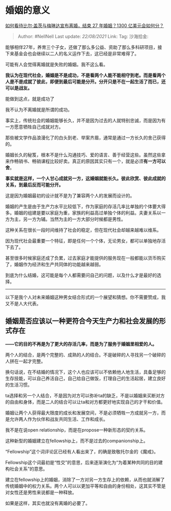 # 婚姻的意义

[如何看待比尔·盖茨与梅琳达宣布离婚，结束 27 年婚姻？1300 亿美元会如何分？](https://www.zhihu.com/question/457737040/answer/1867804357)

> Author: #NellNell
> Last update: *22/08/2021*
> Link:
> Tag:
> 沙海拾金:

能够相伴27年，养育三个子女，还做了那么多公益、资助了那么多科研项目，接下来基金会也会继续以二人的名义运作下去，这已经是非常难得了。

可能有人会觉得离婚就是失败的婚姻。我不这么看。

**我认为在现代社会，婚姻是不是成功，不是看两个人能不能相守到老。而是看两个人是不是成就了彼此，即便到最后可能是分开。分开只是不在一起生活了而已，还可以是战友。**

能做到这点，就是成功了

我不认为不离婚就是所谓的成功。

事实上，传统社会的婚姻能够长久，并不是因为过去的人就特别忠诚，而是因为有一方愿意牺牲自己成就对方。

那些被文学作品浪漫化了的白头到老、举案齐眉，通常是通过一方长久的舍己获得的。

婚姻长久的秘笈，根本不是什么沟通技巧、爱的语言、善于经营这些。虽然这些拿来作畅销书、畅销课程比较好卖。真正的原因其实只有一个，就是必须**有一方可以舍**。

**事实就是这样，一个人甘心成就另一方，这婚姻就能长久。彼此欣赏、彼此成就的关系，到最后反而可能分开。**

这是因为婚姻最初的设计就不是为了兼容两个人的发展而设计的。

婚姻的产生是由于生产力水平比较低下，作为家庭的存活几率比单独的个体要大得多。婚姻的组建是要以家庭为重，家族的利益高过单独个体的利益。夫妻关系以一方为主，另一方为辅。当然为主的一方大部分时候都是男性。

这种关系在很长一段时间维持了社会的稳定，但在现代社会却越来越难以维系。

因为现代社会最重要一个特征，即是任何一个个体，无论男女，都可以单独地存活下去了。

甚至很多时候家庭还成了负累，过去家庭才能提供的服务现在一般都能以货币购买了，婚姻作为经济和生产共同体的功能越来越弱。

到底为什么结婚，这可能是每个人都需要问自己的问题，以及什么才是最好的选择。

---

以下是我个人对未来婚姻这种男女结合形式的一个展望和猜想。你不需要赞成，我又不是人大代表。

## 婚姻是否应该以一种更符合今天生产力和社会发展的形式存在

**——它的目的不再是为了更大的存活几率，而是为了服务于婚姻里相爱的人。**

两个人的结合，是两个完整的、成熟的人的结合。不是破碎的人寻找另一个破碎的人拼在一起才完整。

换句话说，在不结婚的情况下，这个人也应该可以不依赖他人地生活，具备足够的生存技能，可以自己养活自己，自己给自己做饭，打理自己的生活起居，建立良好的生活习惯。

ta选择和另一个人结合，不是因为对方可以弥补ta的缺乏，不是以婚姻来买断对方的自由和身体，而是二人的结合可以让ta和对方都更好地实现自己的才干和价值。

婚姻让两个人获得最大限度的成长和发展空间，不是必须牺牲一方成就另一方，而是允许两人作为伙伴和战友共同生活、工作和成长。

我不是在说open relationship，而是在propose一种新形态的契约关系。

这种新型的婚姻建立在fellowship上，而不是过去的companionship上。

“Fellowship”这个词评论区已经有人看出来了，的确是致敬托尔金的《魔戒》。

Fellowship这个词最初是“性交”的意思，后来逐渐演化为“为着某种共同的目的建构社会关系”的意思。

建立在fellowship上的婚姻，消除了一方对另一方生存上的依赖，从而也就消解了传统婚姻中的权力关系。两个人可以以更加平等和自由的身份相处，这其实不管是对女性还是男性来说都是一种释放。

如果是这样，其实也就没有离婚的必要了。
